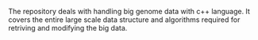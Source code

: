 The repository deals with handling big genome data with c++ language.
It covers the entire large scale data structure and algorithms required for retriving and modifying the big data.
